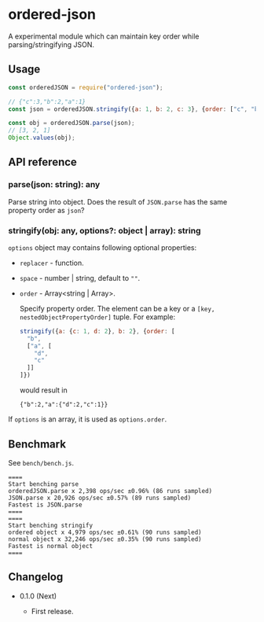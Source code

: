 ordered-json
============

A experimental module which can maintain key order while parsing/stringifying JSON.

Usage
-----
```js
const orderedJSON = require("ordered-json");

// {"c":3,"b":2,"a":1}
const json = orderedJSON.stringify({a: 1, b: 2, c: 3}, {order: ["c", "b", "a"]});

const obj = orderedJSON.parse(json);
// [3, 2, 1]
Object.values(obj);
```

API reference
-------------

### parse(json: string): any

Parse string into object. Does the result of `JSON.parse` has the same property order as `json`?

### stringify(obj: any, options?: object | array): string

`options` object may contains following optional properties:

* `replacer` - function.
* `space` - number | string, default to `""`.

* `order` - Array<string | Array>.

  Specify property order. The element can be a key or a `[key, nestedObjectPropertyOrder]` tuple. For example:
  
  ```js
  stringify({a: {c: 1, d: 2}, b: 2}, {order: [
    "b",
    ["a", [
      "d",
      "c"
    ]]
  ]})
  ```
  would result in
  ```
  {"b":2,"a":{"d":2,"c":1}}
  ```
  
If `options` is an array, it is used as `options.order`.

Benchmark
---------
See `bench/bench.js`.
```
====
Start benching parse
orderedJSON.parse x 2,398 ops/sec ±0.96% (86 runs sampled)
JSON.parse x 20,926 ops/sec ±0.57% (89 runs sampled)
Fastest is JSON.parse
====
====
Start benching stringify
ordered object x 4,979 ops/sec ±0.61% (90 runs sampled)
normal object x 32,246 ops/sec ±0.35% (90 runs sampled)
Fastest is normal object
====
```

Changelog
---------

* 0.1.0 (Next)

    - First release.
